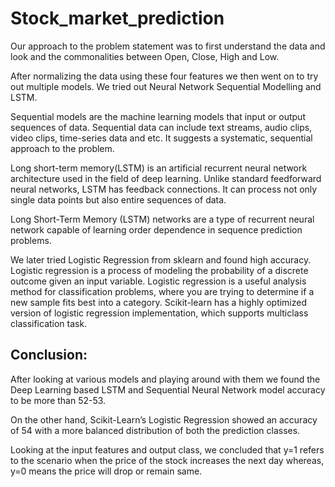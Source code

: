# Stock_market_prediction
Our approach to the problem statement was to first understand the data and look and the commonalities between Open, Close, High and Low. 

After normalizing the data using these four features we then went on to try out multiple models. We tried out Neural Network Sequential Modelling and LSTM.  

Sequential models are the machine learning models that input or output sequences of data. Sequential data can include text streams, audio clips, video clips, time-series data and etc.
It suggests a systematic, sequential approach to the problem.

Long short-term memory(LSTM) is an artificial recurrent neural network architecture used in the field of deep learning. Unlike standard feedforward neural networks, LSTM has feedback connections. It can process not only single data points but also entire sequences of data.

Long Short-Term Memory (LSTM) networks are a type of recurrent neural network capable of learning order dependence in sequence prediction problems.

We later tried Logistic Regression from sklearn and found high accuracy. 
Logistic regression is a process of modeling the probability of a discrete outcome given an input variable. Logistic regression is a useful analysis method for classification problems, where you are trying to determine if a new sample fits best into a category.
Scikit-learn has a highly optimized version of logistic regression implementation, which supports multiclass classification task.

## Conclusion:

After looking at various models and playing around with them we found the Deep Learning based LSTM and Sequential Neural Network model accuracy to be more than 52-53.

On the other hand, Scikit-Learn’s Logistic Regression showed an accuracy of 54 with a more balanced distribution of both the prediction classes.  

Looking at the input features and output class, we concluded that y=1 refers to the scenario when the price of the stock increases the next day whereas, y=0 means the price will drop or remain same.
